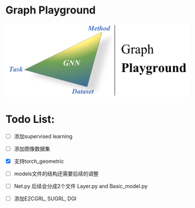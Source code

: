 # Graph Playground

![image](utils/data/github.png)

# Todo List:

- [ ] 添加supervised learning
- [ ] 添加图像数据集
- [x] 支持torch_geometric
- [ ] models文件的结构还需要后续的调整
- [ ] Net.py 后续会分成2个文件 Layer.py and Basic_model.py
- [ ] 添加E2CGRL, SUGRL, DGI

